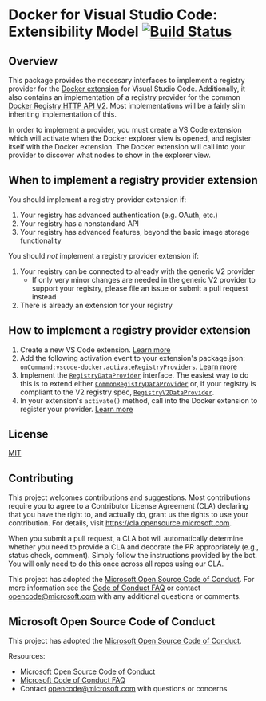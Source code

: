 # Docker for Visual Studio Code: Extensibility Model [![Build Status](https://dev.azure.com/ms-azuretools/AzCode/_apis/build/status/vscode-docker-extensibility?branchName=main)](https://dev.azure.com/ms-azuretools/AzCode/_build/latest?definitionId=33&branchName=main)

## Overview
This package provides the necessary interfaces to implement a registry provider for the [Docker extension](https://marketplace.visualstudio.com/items?itemName=ms-azuretools.vscode-docker) for Visual Studio Code. Additionally, it also contains an implementation of a registry provider for the common [Docker Registry HTTP API V2](https://docs.docker.com/registry/spec/api/). Most implementations will be a fairly slim inheriting implementation of this.

In order to implement a provider, you must create a VS Code extension which will activate when the Docker explorer view is opened, and register itself with the Docker extension. The Docker extension will call into your provider to discover what nodes to show in the explorer view.

## When to implement a registry provider extension
You should implement a registry provider extension if:
1. Your registry has advanced authentication (e.g. OAuth, etc.)
1. Your registry has a nonstandard API
1. Your registry has advanced features, beyond the basic image storage functionality

You should _not_ implement a registry provider extension if:
1. Your registry can be connected to already with the generic V2 provider
    - If only very minor changes are needed in the generic V2 provider to support your registry, please file an issue or submit a pull request instead
1. There is already an extension for your registry

## How to implement a registry provider extension
1. Create a new VS Code extension. [Learn more](https://code.visualstudio.com/api/get-started/your-first-extension)
1. Add the following activation event to your extension's package.json: `onCommand:vscode-docker.activateRegistryProviders`. [Learn more](https://code.visualstudio.com/api/references/activation-events)
1. Implement the [`RegistryDataProvider`](https://github.com/microsoft/vscode-docker-extensibility/blob/main/packages/vscode-docker-registries/src/contracts/RegistryDataProvider.ts) interface. The easiest way to do this is to extend either [`CommonRegistryDataProvider`](https://github.com/microsoft/vscode-docker-extensibility/blob/main/packages/vscode-docker-registries/src/clients/Common/CommonRegistryDataProvider.ts) or, if your registry is compliant to the V2 registry spec, [`RegistryV2DataProvider`](https://github.com/microsoft/vscode-docker-extensibility/blob/main/packages/vscode-docker-registries/src/clients/RegistryV2/RegistryV2DataProvider.ts).
1. In your extension's `activate()` method, call into the Docker extension to register your provider. [Learn more](https://github.com/microsoft/vscode-docker-extensibility/blob/main/packages/vscode-docker-registries/src/contracts/DockerExtension.ts)

## License
[MIT](LICENSE)

## Contributing

This project welcomes contributions and suggestions.  Most contributions require you to agree to a
Contributor License Agreement (CLA) declaring that you have the right to, and actually do, grant us
the rights to use your contribution. For details, visit https://cla.opensource.microsoft.com.

When you submit a pull request, a CLA bot will automatically determine whether you need to provide
a CLA and decorate the PR appropriately (e.g., status check, comment). Simply follow the instructions
provided by the bot. You will only need to do this once across all repos using our CLA.

This project has adopted the [Microsoft Open Source Code of Conduct](https://opensource.microsoft.com/codeofconduct/).
For more information see the [Code of Conduct FAQ](https://opensource.microsoft.com/codeofconduct/faq/) or
contact [opencode@microsoft.com](mailto:opencode@microsoft.com) with any additional questions or comments.

## Microsoft Open Source Code of Conduct

This project has adopted the [Microsoft Open Source Code of Conduct](https://opensource.microsoft.com/codeofconduct/).

Resources:

- [Microsoft Open Source Code of Conduct](https://opensource.microsoft.com/codeofconduct/)
- [Microsoft Code of Conduct FAQ](https://opensource.microsoft.com/codeofconduct/faq/)
- Contact [opencode@microsoft.com](mailto:opencode@microsoft.com) with questions or concerns
